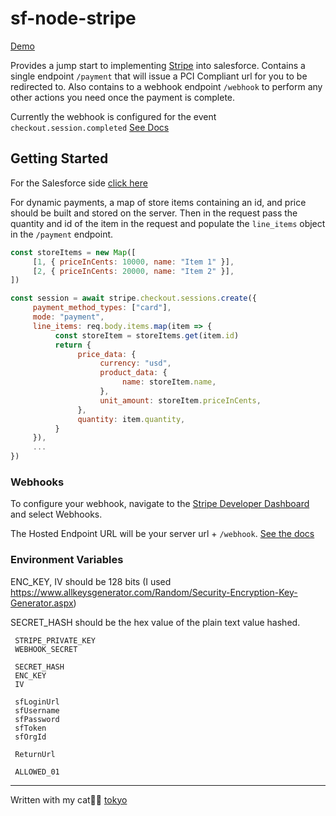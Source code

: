 # sf-node-stripe

[Demo](https://github.com/effordDev/sf-node-stripe/assets/36901822/04e024cb-cf3e-4538-9b93-aabfef469398)

Provides a jump start to implementing [Stripe](https://stripe.com/docs/api) into salesforce. Contains a single endpoint ```/payment``` that will issue a PCI Compliant url for you to be redirected to. Also contains to a webhook endpoint ```/webhook``` to perform any other actions you need once the payment is complete.

Currently the webhook is configured for the event ```checkout.session.completed``` [See Docs](https://stripe.com/docs/api/events/types)

## Getting Started

For the Salesforce side [click here](https://github.com/effordDev/sf-stripe)

For dynamic payments, a map of store items containing an id, and price should be built and stored on the server. Then in the request pass the quantity and id of the item in the request and populate the ```line_items``` object in the ```/payment``` endpoint.

```js
const storeItems = new Map([
     [1, { priceInCents: 10000, name: "Item 1" }],
     [2, { priceInCents: 20000, name: "Item 2" }],
])

const session = await stripe.checkout.sessions.create({
     payment_method_types: ["card"],
     mode: "payment",
     line_items: req.body.items.map(item => {
          const storeItem = storeItems.get(item.id)
          return {
               price_data: {
                    currency: "usd",
                    product_data: {
                         name: storeItem.name,
                    },
                    unit_amount: storeItem.priceInCents,
               },
               quantity: item.quantity,
          }
     }),
     ...
})
```

### Webhooks

To configure your webhook, navigate to the [Stripe Developer Dashboard](https://dashboard.stripe.com/test/developers) and select Webhooks.

The Hosted Endpoint URL will be your server url + ```/webhook```. [See the docs](https://stripe.com/docs/api/webhook_endpoints)

### Environment Variables

ENC_KEY, IV should be 128 bits (I used https://www.allkeysgenerator.com/Random/Security-Encryption-Key-Generator.aspx)

SECRET_HASH should be the hex value of the plain text value hashed.

     STRIPE_PRIVATE_KEY
     WEBHOOK_SECRET

     SECRET_HASH
     ENC_KEY
     IV

     sfLoginUrl
     sfUsername
     sfPassword
     sfToken
     sfOrgId

     ReturnUrl

     ALLOWED_01
---
Written with my cat🐱‍👤 [tokyo](www.tokyotech.us)